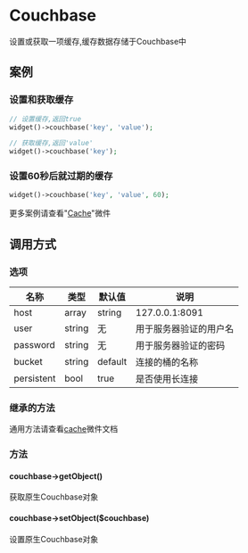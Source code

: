 Couchbase
=========

设置或获取一项缓存,缓存数据存储于Couchbase中

案例
----

### 设置和获取缓存

```php
// 设置缓存,返回true
widget()->couchbase('key', 'value');

// 获取缓存,返回'value'
widget()->couchbase('key');
```

### 设置60秒后就过期的缓存

```php
widget()->couchbase('key', 'value', 60);
```

更多案例请查看"[Cache](cache.md)"微件

调用方式
-------

### 选项

名称       | 类型         | 默认值         | 说明
-----------|--------------|----------------|------
host       | array|string | 127.0.0.1:8091 | Couchbase所在的服务器名称,端口为可选,默认端口是`8091`
user       | string       | 无             | 用于服务器验证的用户名
password   | string       | 无             | 用于服务器验证的密码
bucket     | string       | default        | 连接的桶的名称
persistent | bool         | true           | 是否使用长连接

### 继承的方法

通用方法请查看[cache](cache.md#通用方法)微件文档

### 方法

#### couchbase->getObject()
获取原生Couchbase对象

#### couchbase->setObject($couchbase)
设置原生Couchbase对象
